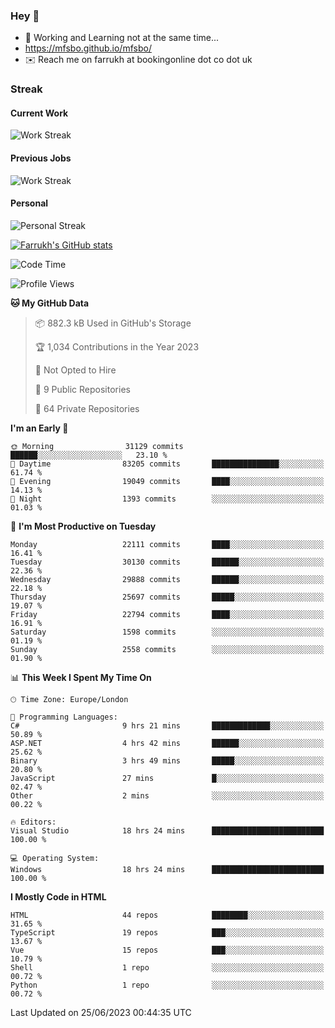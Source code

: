 ### Hey 👋

- 🏃 Working and Learning not at the same time...
- https://mfsbo.github.io/mfsbo/
- ✉️ Reach me on farrukh at bookingonline dot co dot uk

### Streak
#### Current Work
![Work Streak](https://streak-stats.demolab.com/?user=mfsbo)
#### Previous Jobs
![Work Streak](https://streak-stats.demolab.com/?user=farrukhcw)
#### Personal
![Personal Streak](https://streak-stats.demolab.com/?user=farrukhsubhani)

[![Farrukh's GitHub stats](https://github-readme-stats.vercel.app/api?username=mfsbo&hide=stars&count_private=true)](https://github.com/mfsbo/)

<!--START_SECTION:waka-->
![Code Time](http://img.shields.io/badge/Code%20Time-337%20hrs%2043%20mins-blue)

![Profile Views](http://img.shields.io/badge/Profile%20Views-9-blue)

**🐱 My GitHub Data** 

> 📦 882.3 kB Used in GitHub's Storage 
 > 
> 🏆 1,034 Contributions in the Year 2023
 > 
> 🚫 Not Opted to Hire
 > 
> 📜 9 Public Repositories 
 > 
> 🔑 64 Private Repositories 
 > 
**I'm an Early 🐤** 

```text
🌞 Morning                31129 commits       ██████░░░░░░░░░░░░░░░░░░░   23.10 % 
🌆 Daytime                83205 commits       ███████████████░░░░░░░░░░   61.74 % 
🌃 Evening                19049 commits       ████░░░░░░░░░░░░░░░░░░░░░   14.13 % 
🌙 Night                  1393 commits        ░░░░░░░░░░░░░░░░░░░░░░░░░   01.03 % 
```
📅 **I'm Most Productive on Tuesday** 

```text
Monday                   22111 commits       ████░░░░░░░░░░░░░░░░░░░░░   16.41 % 
Tuesday                  30130 commits       ██████░░░░░░░░░░░░░░░░░░░   22.36 % 
Wednesday                29888 commits       ██████░░░░░░░░░░░░░░░░░░░   22.18 % 
Thursday                 25697 commits       █████░░░░░░░░░░░░░░░░░░░░   19.07 % 
Friday                   22794 commits       ████░░░░░░░░░░░░░░░░░░░░░   16.91 % 
Saturday                 1598 commits        ░░░░░░░░░░░░░░░░░░░░░░░░░   01.19 % 
Sunday                   2558 commits        ░░░░░░░░░░░░░░░░░░░░░░░░░   01.90 % 
```


📊 **This Week I Spent My Time On** 

```text
🕑︎ Time Zone: Europe/London

💬 Programming Languages: 
C#                       9 hrs 21 mins       █████████████░░░░░░░░░░░░   50.89 % 
ASP.NET                  4 hrs 42 mins       ██████░░░░░░░░░░░░░░░░░░░   25.62 % 
Binary                   3 hrs 49 mins       █████░░░░░░░░░░░░░░░░░░░░   20.80 % 
JavaScript               27 mins             █░░░░░░░░░░░░░░░░░░░░░░░░   02.47 % 
Other                    2 mins              ░░░░░░░░░░░░░░░░░░░░░░░░░   00.22 % 

🔥 Editors: 
Visual Studio            18 hrs 24 mins      █████████████████████████   100.00 % 

💻 Operating System: 
Windows                  18 hrs 24 mins      █████████████████████████   100.00 % 
```

**I Mostly Code in HTML** 

```text
HTML                     44 repos            ████████░░░░░░░░░░░░░░░░░   31.65 % 
TypeScript               19 repos            ███░░░░░░░░░░░░░░░░░░░░░░   13.67 % 
Vue                      15 repos            ███░░░░░░░░░░░░░░░░░░░░░░   10.79 % 
Shell                    1 repo              ░░░░░░░░░░░░░░░░░░░░░░░░░   00.72 % 
Python                   1 repo              ░░░░░░░░░░░░░░░░░░░░░░░░░   00.72 % 
```




 Last Updated on 25/06/2023 00:44:35 UTC
<!--END_SECTION:waka-->
<!--
**mfsbo/mfsbo** is a ✨ _special_ ✨ repository because its `README.md` (this file) appears on your GitHub profile.

Here are some ideas to get you started:

- 🔭 I’m currently working on ...
- 🌱 I’m currently learning ...
- 👯 I’m looking to collaborate on ...
- 🤔 I’m looking for help with ...
- 💬 Ask me about ...
- 📫 How to reach me: ...
- 😄 Pronouns: ...
- ⚡ Fun fact: ...
-->
